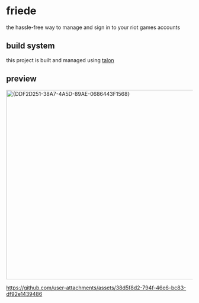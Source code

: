 # friede
the hassle-free way to manage and sign in to your riot games accounts

## build system
this project is built and managed using [talon](https://github.com/xi94/talon/)

## preview
<img width="752" height="512" alt="{DDF2D251-38A7-4A5D-89AE-0686443F1568}" src="https://github.com/user-attachments/assets/5e8ab6f5-389b-47f0-8a55-bd649ebe3289" />

https://github.com/user-attachments/assets/38d5f8d2-794f-46e6-bc83-df92e1439486
